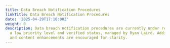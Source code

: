 ```yaml
---
title: Data Breach Notification Procedures
linkTitle: Data Breach Notification Procedures
date: '2025-04-29T17:10:00Z'
weight: 0
description: Data breach notification procedures are currently under review, with
  a low priority level and verified status, managed by Ryan Laird. Additional details
  and content enhancements are encouraged for clarity.
---
```



<!-- Unsupported block type: callout -->